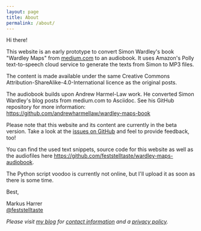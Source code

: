 ```yaml
---
layout: page
title: About
permalink: /about/
---
```

Hi there!

This website is an early prototype to convert Simon Wardley's book "Wardley Maps" from [medium.com](https://medium.com/wardleymaps) to an audiobook.
It uses Amazon's Polly text-to-speech cloud service to generate the texts from Simon to MP3 files.

The content is made available under the same Creative Commons Attribution-ShareAlike-4.0-International licence as the original posts.

The audiobook builds upon Andrew Harmel-Law work. He converted Simon Wardley's blog posts from medium.com to Asciidoc.
See his GitHub repository for more information: <https://github.com/andrewharmellaw/wardley-maps-book>

Please note that this website and its content are currently in the beta version.
Take a look at the [issues on GitHub](https://github.com/feststelltaste/wardley-maps-audiobook/issues) and feel to provide feedback, too!

You can find the used text snippets, source code for this website as well as the audiofiles here <https://github.com/feststelltaste/wardley-maps-audiobook>.

The Python script voodoo is currently not online, but I'll upload it as soon as there is some time.

Best,

Markus Harrer  
[@feststelltaste](https://www.twitter.com/feststelltaste)

_Please visit [my blog](https://www.feststelltaste.de/) for [contact information](https://www.feststelltaste.de/contact/) and a [privacy policy](https://www.feststelltaste.de/privacy/)._